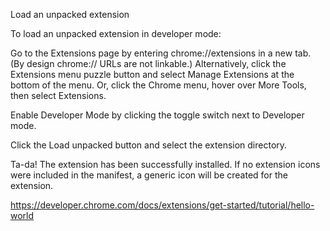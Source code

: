 Load an unpacked extension

To load an unpacked extension in developer mode:

Go to the Extensions page by entering chrome://extensions in a new tab. (By design chrome:// URLs are not linkable.)
Alternatively, click the Extensions menu puzzle button and select Manage Extensions at the bottom of the menu.
Or, click the Chrome menu, hover over More Tools, then select Extensions.

Enable Developer Mode by clicking the toggle switch next to Developer mode.

Click the Load unpacked button and select the extension directory.

Ta-da! The extension has been successfully installed. If no extension icons were included in the manifest, a generic icon will be created for the extension.

https://developer.chrome.com/docs/extensions/get-started/tutorial/hello-world
